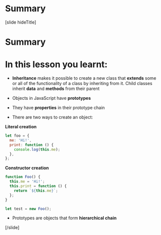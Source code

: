 # Summary
[slide hideTitle]
# Summary

# In this lesson you learnt:

-  **Inheritance** makes it possible to create a new class that **extends** some or all of the functionality of a class by inheriting from it. Child classes inherit **data** and **methods** from their parent

-  Objects in JavaScript have **prototypes**

-  They have **properties** in their prototype chain

- There are two ways to create an object:

**Literal creation**

```js
let foo = {
  me: 'Hi!',
  print: function () {
    console.log(this.me);
  },
};
```

**Constructor creation**

```js 
function Foo() {
  this.me = 'Hi!';
  this.print = function () {
    return `${this.me}`;
  };
}

let test = new Foo();
```

-  Prototypes are objects that form **hierarchical chain**

[/slide]
